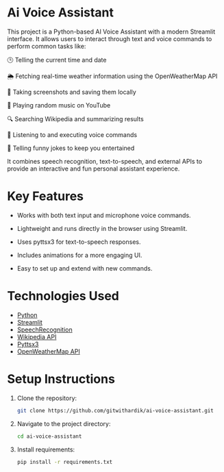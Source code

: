 # Ai Voice Assistant
This project is a Python-based AI Voice Assistant with a modern Streamlit interface. It allows users to interact through text and voice commands to perform common tasks like:

🕒 Telling the current time and date

🌦 Fetching real-time weather information using the OpenWeatherMap API

📸 Taking screenshots and saving them locally

🎵 Playing random music on YouTube

🔍 Searching Wikipedia and summarizing results

🎤 Listening to and executing voice commands

🤣 Telling funny jokes to keep you entertained

It combines speech recognition, text-to-speech, and external APIs to provide an interactive and fun personal assistant experience.

# Key Features
- Works with both text input and microphone voice commands.

- Lightweight and runs directly in the browser using Streamlit.

- Uses pyttsx3 for text-to-speech responses.

- Includes animations for a more engaging UI.

- Easy to set up and extend with new commands.

# Technologies Used
- [Python](https://www.python.org/)
- [Streamlit](https://streamlit.io/)
- [SpeechRecognition](https://pypi.org/project/SpeechRecognition/)
- [Wikipedia API](https://pypi.org/project/wikipedia/)
- [Pyttsx3](https://pypi.org/project/pyttsx3/)
- [OpenWeatherMap API](https://openweathermap.org/api)

# Setup Instructions
1. Clone the repository:
   ```bash
   git clone https://github.com/gitwithardik/ai-voice-assistant.git
2. Navigate to the project directory:
   ```bash
   cd ai-voice-assistant
3. Install requirements:
   ```bash
   pip install -r requirements.txt
   
